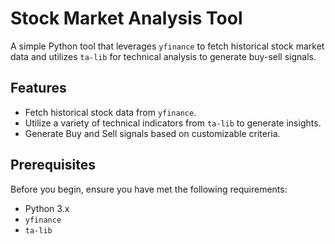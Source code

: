 # Stock Market Analysis Tool
A simple Python tool that leverages `yfinance` to fetch historical stock market data and utilizes `ta-lib` for technical analysis to generate buy-sell signals.

## Features
- Fetch historical stock data from `yfinance`.
- Utilize a variety of technical indicators from `ta-lib` to generate insights.
- Generate Buy and Sell signals based on customizable criteria.

## Prerequisites
Before you begin, ensure you have met the following requirements:
- Python 3.x
- `yfinance`
- `ta-lib`
